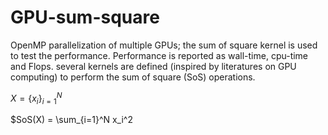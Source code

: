 # GPU-sum-square
OpenMP parallelization of multiple GPUs; the sum of square kernel is used to test the performance.
Performance is reported as wall-time, cpu-time and Flops.
several kernels are defined (inspired by literatures on GPU computing) to perform the sum of square (SoS) operations.

$X=\{x_i\}_{i=1}^N$

$SoS(X) = \sum_{i=1}^N x_i^2
